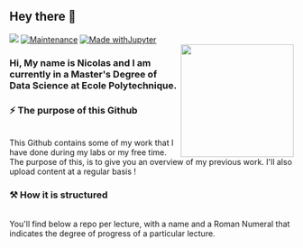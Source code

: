 ## Hey there :wave:
![](https://visitor-badge.glitch.me/badge?page_id=nicolasbsn.nicolasbsn)
[![Maintenance](https://img.shields.io/badge/Maintained%3F-yes-green.svg)](https://GitHub.com/Naereen/StrapDown.js/graphs/commit-activity)
[![Made withJupyter](https://img.shields.io/badge/Made%20with-Jupyter-orange?style=for-the-badge&logo=Jupyter)](https://jupyter.org/try)
<br />
<img align='right' src='https://media.giphy.com/media/bcKmIWkUMCjVm/giphy.gif' width='200"'>
### Hi, My name is Nicolas and I am currently in a Master's Degree of Data Science at Ecole Polytechnique.

### ⚡️ The purpose of this Github
<br />
This Github contains some of my work that I have done during my labs or my free time. The purpose of this, is to give you an overview of my previous work. I'll also upload content at a regular basis !

### ⚒️ How it is structured
<br />
You'll find below a repo per lecture, with a name and a Roman Numeral that indicates the degree of progress of a particular lecture.
